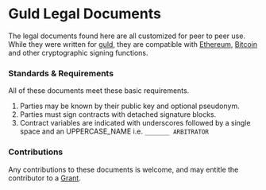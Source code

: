 # Guld Legal Documents

The legal documents found here are all customized for peer to peer use. While they were written for [guld](https://guld.io), they are compatible with [Ethereum](https://ethereum.org), [Bitcoin](https://bitcoin.org) and other cryptographic signing functions.

### Standards & Requirements

All of these documents meet these basic requirements.

1. Parties may be known by their public key and optional pseudonym.
2. Parties must sign contracts with detached signature blocks.
3. Contract variables are indicated with underscores followed by a single space and an UPPERCASE_NAME i.e. `_______ ARBITRATOR`

### Contributions

Any contributions to these documents is welcome, and may entitle the contributor to a [Grant](/contract/template/GRANT_BOUNTY_CONTRACT.html).


